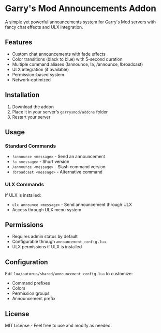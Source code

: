 # Garry's Mod Announcements Addon

A simple yet powerful announcements system for Garry's Mod servers with fancy chat effects and ULX integration.

## Features

- Custom chat announcements with fade effects
- Color transitions (black to blue) with 5-second duration
- Multiple command aliases (!announce, !a, /announce, !broadcast)
- ULX integration (if available)
- Permission-based system
- Network-optimized

## Installation

1. Download the addon
2. Place it in your server's `garrysmod/addons` folder
3. Restart your server

## Usage

### Standard Commands
- `!announce <message>` - Send an announcement
- `!a <message>` - Short version
- `/announce <message>` - Slash command version
- `!broadcast <message>` - Alternative command

### ULX Commands
If ULX is installed:
- `ulx announce <message>` - Send announcement through ULX
- Access through ULX menu system

## Permissions

- Requires admin status by default
- Configurable through `announcement_config.lua`
- ULX permissions if ULX is installed

## Configuration

Edit `lua/autorun/shared/announcement_config.lua` to customize:
- Command prefixes
- Colors
- Permission groups
- Announcement prefix

## License

MIT License - Feel free to use and modify as needed.
